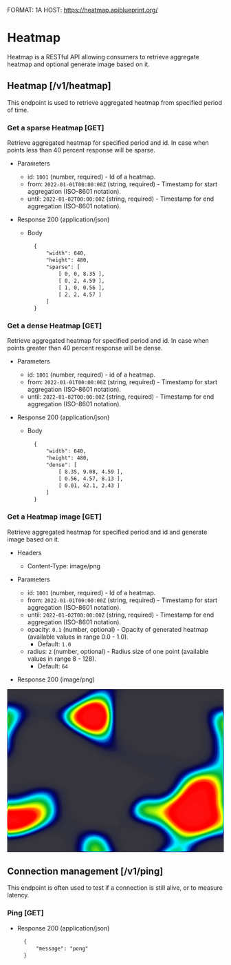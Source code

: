 FORMAT: 1A
HOST: https://heatmap.apiblueprint.org/

# Heatmap

Heatmap is a RESTful API allowing consumers to retrieve aggregate heatmap and optional generate image based on it.

## Heatmap [/v1/heatmap]

This endpoint is used to retrieve aggregated heatmap from specified period of time.

### Get a sparse Heatmap [GET]

Retrieve aggregated heatmap for specified period and id.
In case when points less than 40 percent response will be sparse.

+ Parameters
    + id: `1001` (number, required) - Id of a heatmap.
    + from: `2022-01-01T00:00:00Z` (string, required) - Timestamp for start aggregation (ISO-8601 notation).
    + until: `2022-01-02T00:00:00Z` (string, required) - Timestamp for end aggregation (ISO-8601 notation).

+ Response 200 (application/json)

    + Body

            {
                "width": 640,
                "height": 480,
                "sparse": [
                    [ 0, 0, 8.35 ],
                    [ 0, 2, 4.59 ],
                    [ 1, 0, 0.56 ],
                    [ 2, 2, 4.57 ]
                ]
            }

### Get a dense Heatmap [GET]

Retrieve aggregated heatmap for specified period and id.
In case when points greater than 40 percent response will be dense.

+ Parameters
    + id: `1001` (number, required) - id of a heatmap.
    + from: `2022-01-01T00:00:00Z` (string, required) - Timestamp for start aggregation (ISO-8601 notation).
    + until: `2022-01-02T00:00:00Z` (string, required) - Timestamp for end aggregation (ISO-8601 notation).

+ Response 200 (application/json)

    + Body

            {
                "width": 640,
                "height": 480,
                "dense": [
                    [ 8.35, 9.08, 4.59 ],
                    [ 0.56, 4.57, 8.13 ],
                    [ 0.01, 42.1, 2.43 ]
                ]
            }

### Get a Heatmap image [GET]

Retrieve aggregated heatmap for specified period and id and generate image based on it.

+ Headers
    + Content-Type: image/png

+ Parameters
    + id: `1001` (number, required) - Id of a heatmap.
    + from: `2022-01-01T00:00:00Z` (string, required) - Timestamp for start aggregation (ISO-8601 notation).
    + until: `2022-01-02T00:00:00Z` (string, required) - Timestamp for end aggregation (ISO-8601 notation).
    + opacity: `0.1` (number, optional) - Opacity of generated heatmap (available values in range 0.0 - 1.0).
        + Default: `1.0`
    + radius: `2` (number, optional) - Radius size of one point (available values in range 8 - 128).
        + Default: `64`

+ Response 200 (image/png)

![response](./response.png)

## Connection management [/v1/ping]

This endpoint is often used to test if a connection is still alive, or to measure latency.

### Ping [GET]

+ Response 200 (application/json)

        {
            "message": "pong"
        }
